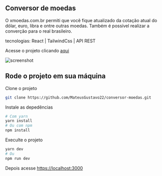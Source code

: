 ## Conversor de moedas

O xmoedas.com.br permiti que você fique atualizado da cotação atual do dólar, euro, libra e ontre outras moedas. Também é possível realizar a converção para o real brasileiro.

tecnologias: React | TailwindCss | API REST

Acesse o projeto clicando [aqui](https://xmoedas.com.br)

![screenshot](https://github.com/MateusGustavo22/conversor-moedas/blob/main/public/screenshots/screenshot.png)

## Rode o projeto em sua máquina

Clone o projeto

```bash
git clone https://github.com/MateusGustavo22/conversor-moedas.git
```

Instale as depedências

```bash
# Com yarn
yarn install
# Ou com npm
npm install
```

Execulte o projeto

```bash
yarn dev
# Ou
npm run dev
```

Depois acesse [https://localhost:3000](https://localhost:3000)
